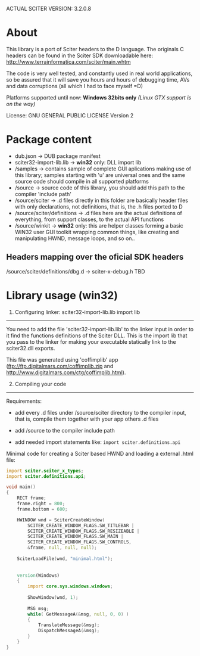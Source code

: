 ACTUAL SCITER VERSION: 3.2.0.8


About
=====

This library is a port of Sciter headers to the D language. The originals C headers can be found in the Sciter SDK downloadable here: http://www.terrainformatica.com/sciter/main.whtm

The code is very well tested, and constantly used in real world applications, so be assured that it will save you hours and hours of debugging time, AVs and data corruptions (all which I had to face myself =D)

Platforms supported until now: **Windows 32bits only**
*(Linux GTX support is on the way)*

License: GNU GENERAL PUBLIC LICENSE Version 2


Package content
===============

* dub.json						-> DUB package manifest
* sciter32-import-lib.lib		-> **win32** only: DLL import lib
* /samples						-> contains sample of complete GUI aplications making use of this library; samples starting with 'u' are universal ones and the same source code should compile in all supported platforms
* /source						-> source code of this library, you should add this path to the compiler 'include path'
* /source/sciter				-> .d files directly in this folder are basically header files with only declarations, not definitions, that is, the .h files ported to D
* /source/sciter/definitions	-> .d files here are the actual definitions of everything, from support classes, to the actual API functions
* /source/winkit				-> **win32** only: this are helper classes forming a basic WIN32 user GUI toolkit wrapping common things, like creating and manipulating HWND, message loops, and so on..


Headers mapping over the oficial SDK headers
--------------------------------------------

/source/sciter/definitions/dbg.d	-> sciter-x-debug.h
TBD


Library usage (win32)
=====================

1. Configuring linker: sciter32-import-lib.lib import lib
---------------------------------------------------------

You need to add the file 'sciter32-import-lib.lib' to the linker input in order to it find the functions definitions of the Sciter DLL. This is the import lib that you pass to the linker for making your executable statically link to the sciter32.dll exports.

This file was generated using 'coffimplib' app (ftp://ftp.digitalmars.com/coffimplib.zip and  http://www.digitalmars.com/ctg/coffimplib.html).


2. Compiling your code
----------------------

Requirements:

- add every .d files under /source/sciter directory to the compiler input, that is, compile them together with your app others .d files

- add /source to the compiler include path

- add needed import statements like: ```import sciter.definitions.api```


Minimal code for creating a Sciter based HWND and loading a external .html file:
```D
import sciter.sciter_x_types;
import sciter.definitions.api;

void main()
{
	RECT frame;
	frame.right = 800;
	frame.bottom = 600;

	HWINDOW wnd = SciterCreateWindow(
		SCITER_CREATE_WINDOW_FLAGS.SW_TITLEBAR |
		SCITER_CREATE_WINDOW_FLAGS.SW_RESIZEABLE |
		SCITER_CREATE_WINDOW_FLAGS.SW_MAIN |
		SCITER_CREATE_WINDOW_FLAGS.SW_CONTROLS,
		&frame, null, null, null);
		
	SciterLoadFile(wnd, "minimal.html");
	
	
	version(Windows)
	{
		import core.sys.windows.windows;
		
		ShowWindow(wnd, 1);
		
		MSG msg;
		while( GetMessageA(&msg, null, 0, 0) )
		{
			TranslateMessage(&msg);
			DispatchMessageA(&msg);
		}
	}
}
```
